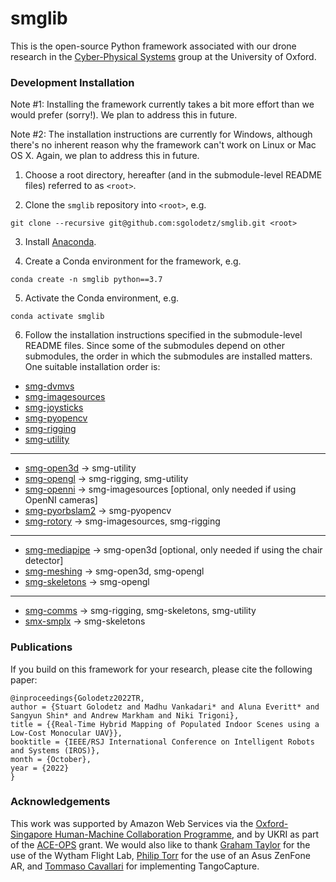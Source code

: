 # smglib

This is the open-source Python framework associated with our drone research in the [Cyber-Physical Systems](https://www.cs.ox.ac.uk/activities/cyberphysical/) group at the University of Oxford.

### Development Installation

Note #1: Installing the framework currently takes a bit more effort than we would prefer (sorry!). We plan to address this in future.

Note #2: The installation instructions are currently for Windows, although there's no inherent reason why the framework can't work on Linux or Mac OS X. Again, we plan to address this in future.

1. Choose a root directory, hereafter (and in the submodule-level README files) referred to as `<root>`.

2. Clone the `smglib` repository into `<root>`, e.g.

```
git clone --recursive git@github.com:sgolodetz/smglib.git <root>
```

3. Install [Anaconda](https://www.anaconda.com).

4. Create a Conda environment for the framework, e.g.

```
conda create -n smglib python==3.7
```

5. Activate the Conda environment, e.g.

```
conda activate smglib
```

6. Follow the installation instructions specified in the submodule-level README files. Since some of the submodules depend on other submodules, the order in which the submodules are installed matters. One suitable installation order is:

- [smg-dvmvs](https://github.com/sgolodetz/smg-dvmvs/blob/master/README.md)
- [smg-imagesources](https://github.com/sgolodetz/smg-imagesources/blob/master/README.md)
- [smg-joysticks](https://github.com/sgolodetz/smg-joysticks/blob/master/README.md)
- [smg-pyopencv](https://github.com/sgolodetz/smg-pyopencv/blob/master/README.md)
- [smg-rigging](https://github.com/sgolodetz/smg-rigging/blob/master/README.md)
- [smg-utility](https://github.com/sgolodetz/smg-utility/blob/master/README.md)
---
- [smg-open3d](https://github.com/sgolodetz/smg-open3d/blob/master/README.md) -> smg-utility
- [smg-opengl](https://github.com/sgolodetz/smg-opengl/blob/master/README.md) -> smg-rigging, smg-utility
- [smg-openni](https://github.com/sgolodetz/smg-openni/blob/master/README.md) -> smg-imagesources [optional, only needed if using OpenNI cameras]
- [smg-pyorbslam2](https://github.com/sgolodetz/smg-pyorbslam2/blob/master/README.md) -> smg-pyopencv
- [smg-rotory](https://github.com/sgolodetz/smg-rotory/blob/master/README.md) -> smg-imagesources, smg-rigging
---
- [smg-mediapipe](https://github.com/sgolodetz/smg-mediapipe/blob/master/README.md) -> smg-open3d [optional, only needed if using the chair detector]
- [smg-meshing](https://github.com/sgolodetz/smg-meshing/blob/master/README.md) -> smg-open3d, smg-opengl
- [smg-skeletons](https://github.com/sgolodetz/smg-skeletons/blob/master/README.md) -> smg-opengl
---
- [smg-comms](https://github.com/sgolodetz/smg-comms/blob/master/README.md) -> smg-rigging, smg-skeletons, smg-utility
- [smx-smplx](https://github.com/sgolodetz/smg-smplx/blob/master/README.md) -> smg-skeletons

### Publications

If you build on this framework for your research, please cite the following paper:

```
@inproceedings{Golodetz2022TR,
author = {Stuart Golodetz and Madhu Vankadari* and Aluna Everitt* and Sangyun Shin* and Andrew Markham and Niki Trigoni},
title = {{Real-Time Hybrid Mapping of Populated Indoor Scenes using a Low-Cost Monocular UAV}},
booktitle = {IEEE/RSJ International Conference on Intelligent Robots and Systems (IROS)},
month = {October},
year = {2022}
}
```

### Acknowledgements

This work was supported by Amazon Web Services via the [Oxford-Singapore Human-Machine Collaboration Programme](https://www.mpls.ox.ac.uk/innovation-and-business-partnerships/human-machine-collaboration/human-machine-collaboration-programme-oxford-research-pillar), and by UKRI as part of the [ACE-OPS](https://gtr.ukri.org/projects?ref=EP%2FS030832%2F1) grant. We would also like to thank [Graham Taylor](https://www.biology.ox.ac.uk/people/professor-graham-taylor) for the use of the Wytham Flight Lab, [Philip Torr](https://eng.ox.ac.uk/people/philip-torr/) for the use of an Asus ZenFone AR, and [Tommaso Cavallari](https://uk.linkedin.com/in/tcavallari) for implementing TangoCapture.
